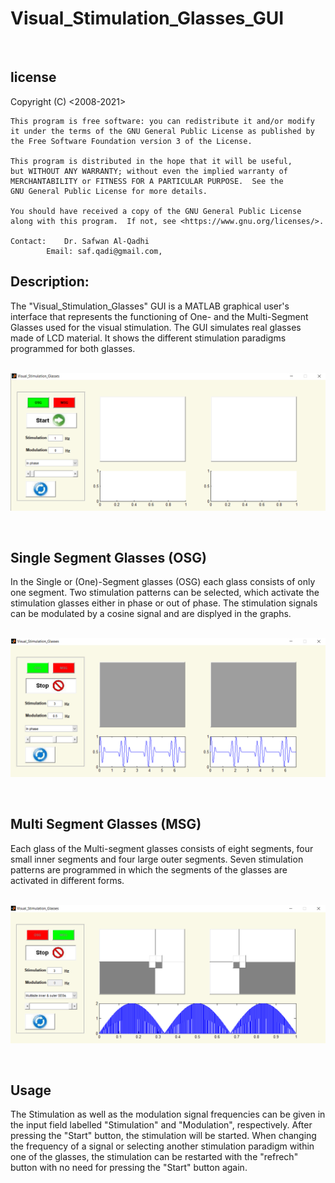 

# Visual_Stimulation_Glasses_GUI
<br />

## license
<The Motion_Analysis Toolbox >
    Copyright (C) <2008-2021>  <Dr. Safwan Al-Qadhi>

    This program is free software: you can redistribute it and/or modify
    it under the terms of the GNU General Public License as published by
    the Free Software Foundation version 3 of the License.

    This program is distributed in the hope that it will be useful,
    but WITHOUT ANY WARRANTY; without even the implied warranty of
    MERCHANTABILITY or FITNESS FOR A PARTICULAR PURPOSE.  See the
    GNU General Public License for more details.

    You should have received a copy of the GNU General Public License
    along with this program.  If not, see <https://www.gnu.org/licenses/>.

	Contact:	Dr. Safwan Al-Qadhi
			Email: saf.qadi@gmail.com, 

## Description:
The "Visual_Stimulation_Glasses" GUI is a MATLAB graphical user's interface that represents the functioning of One- and the Multi-Segment Glasses used for the visual stimulation. The GUI simulates real glasses made of LCD material. It shows the different stimulation paradigms programmed for both glasses. 
<br />
<br />

![GitHub Logo](Readme-images/Visual_Stimulation_Glasses_MainWindow.png)

<br />

## Single Segment Glasses (OSG)
In the Single or (One)-Segment glasses (OSG) each glass consists of only one segment. Two stimulation patterns can be selected, which activate the stimulation glasses either in phase or out of phase. The stimulation signals can be modulated by a cosine signal and are displyed in the graphs. 
 <br />
 <br />
 
 ![GitHub Logo](Readme-images/Single_Stimulation_Glasses.png)
 
<br />

## Multi Segment Glasses (MSG)
Each glass of the Multi-segment glasses consists of eight segments, four small inner segments and four large outer segments. Seven stimulation patterns are programmed in which the segments of the glasses are activated in different forms. 
 <br />
 <br />
 
 ![GitHub Logo](Readme-images/Multi_Stimulation_Glasses.png)
 
<br />

## Usage
The Stimulation as well as the modulation signal frequencies can be given in the input field labelled "Stimulation" and "Modulation", respectively. After pressing the "Start" button, the stimulation will be started. When changing the frequency of a signal or selecting another stimulation paradigm within one of the glasses, the stimulation can be restarted with the "refrech" button with no need for pressing the "Start" button again. 

